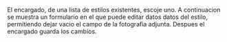 El encargado, de una lista de estilos existentes, escoje uno. A continuacion se muestra un formulario en el que puede editar datos datos del estilo, permitiendo dejar vacio el campo de la fotografia adjunta. Despues el encargado guarda los cambios.